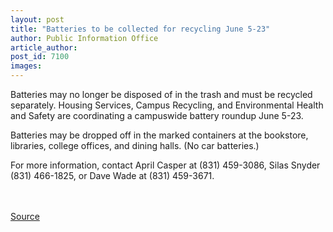 ```yaml
---
layout: post
title: "Batteries to be collected for recycling June 5-23"
author: Public Information Office
article_author: 
post_id: 7100
images:
---
```


<a name="content" id="content"></a>
<p>
  Batteries may no longer be disposed of in the trash and must be recycled separately. Housing Services, Campus Recycling, and Environmental Health and Safety are coordinating a campuswide battery roundup June 5-23.
</p>
<p>
  Batteries may be dropped off in the marked containers at the bookstore, libraries, college offices, and dining halls. (No car batteries.)
</p>
<p>
  For more information, contact April Casper at (831) 459-3086, Silas Snyder (831) 466-1825, or Dave Wade at (831) 459-3671.<br>
  <br>
  <br>
</p>
<p><a href="http://www1.ucsc.edu/currents/05-06/06-05/brief-battery.asp" title="Permalink to brief-battery">Source</a></p>

